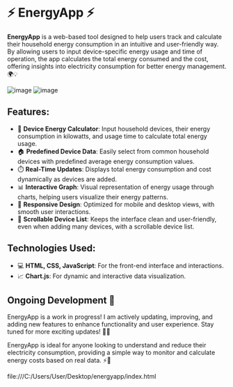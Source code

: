 # ⚡️ EnergyApp ⚡️

**EnergyApp** is a web-based tool designed to help users track and calculate their household energy consumption in an intuitive and user-friendly way. By allowing users to input device-specific energy usage and time of operation, the app calculates the total energy consumed and the cost, offering insights into electricity consumption for better energy management. 🌍💡

![image](https://github.com/user-attachments/assets/63c7b546-e966-4e2c-9eae-062fb2b63a71)
![image](https://github.com/user-attachments/assets/c97fd4b2-8b4a-44f1-a692-daf6e9b7d743)

## Features:
- 🔢 **Device Energy Calculator**: Input household devices, their energy consumption in kilowatts, and usage time to calculate total energy usage.
- 🏠 **Predefined Device Data**: Easily select from common household devices with predefined average energy consumption values.
- ⏱️ **Real-Time Updates**: Displays total energy consumption and cost dynamically as devices are added.
- 📊 **Interactive Graph**: Visual representation of energy usage through charts, helping users visualize their energy patterns.
- 📱 **Responsive Design**: Optimized for mobile and desktop views, with smooth user interactions.
- 📜 **Scrollable Device List**: Keeps the interface clean and user-friendly, even when adding many devices, with a scrollable device list.

## Technologies Used:
- 💻 **HTML, CSS, JavaScript**: For the front-end interface and interactions.
- 📈 **Chart.js**: For dynamic and interactive data visualization.

## Ongoing Development 🚧
EnergyApp is a work in progress! I am actively updating, improving, and adding new features to enhance functionality and user experience. Stay tuned for more exciting updates! 🔄✨

EnergyApp is ideal for anyone looking to understand and reduce their electricity consumption, providing a simple way to monitor and calculate energy costs based on real data. ⚡💸


file:///C:/Users/User/Desktop/energyapp/index.html

